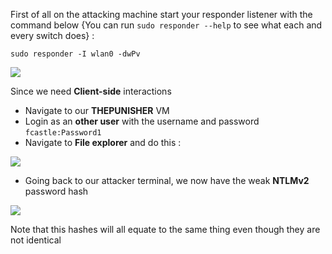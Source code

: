 First of all on the attacking machine start your responder listener with the command below {You can run `sudo responder --help` to see what each and every switch does} :

```shell
sudo responder -I wlan0 -dwPv
```

![](https://i.imgur.com/5W0zCBS.png)

Since we need **Client-side** interactions

- Navigate to our **THEPUNISHER** VM
- Login as an **other user** with the username and password `fcastle:Password1`
- Navigate to **File explorer** and do this :

![](https://i.imgur.com/5rCINLz.png)

- Going back to our attacker terminal, we now have the weak **NTLMv2** password hash

![](https://i.imgur.com/UfyvbVb.png)

Note that this hashes will all equate to the same thing even though they are not identical

